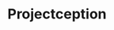 ---
number: 2
title: "Projectception"
description: "Tool to select group projects"
technologies: Ruby, Rails, JavaScript, jQuery, Materialize
github: "https://github.com/dixonscottr/ProjectCEPTION"
deployed: "https://projectception.herokuapp.com/"
screenshot: 'projectception-mb.png'
---